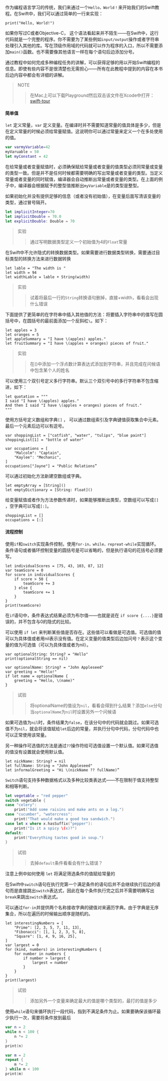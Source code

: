 作为编程语言学习的传统，我们来通过一个`Hello，World！`来开始我们的Swift教程。在Swift中，我们可以通过简单的一行来实现：

```
print("Hello, World!")
```

如果你写过C或者Objective-C， 这个语法看起来并不陌生——在Swift中，这行代码就是一个完整的程序。你不需要为了某些例如`input/output`操作或者字符串处理引入其他的库。写在顶级作用域的代码就可以作为程序的入口，所以不需要添加`main()`函数。也不需要像其他语言一样在每个语句后边添加分号。

通过教程中如何完成多种编程任务的讲解，可以获得足够的用以开始Swift编程的信息。即使有些内容不是很清楚也无需担心——所有在此教程中提到的内容在本书后边内容中都会有详细的讲解。

> NOTE
>
> > 在Mac上可以下载Playground然后双击该文件在Xcode中打开：[swift-tour](https://developer.apple.com/go/?id=swift-tour)

#### 简单值

`let` 定义常量，`var` 定义变量。在编译时并不需要知道常量的值具体是多少，但是在定义常量的时候必须给常量赋值。这说明你可以通过常量来定义一个在多处使用的值。

```Swift
var varmyVariable=42
myVaruable = 50
let myConstant = 42
```

在给常量或者变量赋值时，必须确保赋给常量或者变量的值类型必须同常量或变量的类型一致。但是并不是任何时候都需要明确的写出常量或者变量的类型。当定义常量或者变量的同时赋值，编译器会自动推断出常量或者变量的类型。在上面的例子中，编译器会根据赋予的整型值推断出`myVariable`是的类型是整型。

如果初始化并没有提供足够的信息（或者没有初始值），在变量后面写清该变量的类型，通过冒号隔开。

```Swift
let implicitInteger=70
let implicitDouble = 70.0
let explicitDouble: Double = 70
```

> 实验
>
> > 通过写明数据类型定义一个初始值为4的`Float`常量

在Swift中不允许隐式的转换数据类型。如果需要进行数据类型转换，需要通过目标类型的转换方法来进行数据转换

```
let lable = "The width is "
let width = 94
let widthLable = lable + String(width)
```

> 实验
>
> > 试着将最后一行的`String`转换语句删掉，直接+width，看看会出现什么错误

下面提供了更简单的在字符串中插入其他值的方法：将要插入字符串中的值写在圆括号中，在圆括号的最前面添加一个反斜杠`\`。如下：

```
let apples = 3
let oranges = 5
let appleSummary = "I have \(apples) apples."
let fruitSummary = "I have \(apples + oranges) pieces of fruit."
```

> 实验
>
> > 在\(\)中添加一个浮点数计算表达式添加到字符串，并且完成在问候语中包含某个人的姓名

可以使用三个双引号定义多行字符串。默认三个双引号中的多行字符串不包含缩进，如下：

```
let quotation = """
I said "I have \(apples) apples."
And then I said "I have \(apples + oranges) pieces of fruit."
"""
```

使用方括号定义数组和字典`[]` ， 可以通过数组索引及字典键值获取集合中元素。最后一个元素后边可以有逗号。

```
var shoppingList = ["catfish", "water", "tulips", "blue paint"]
shoppingList[1] = "bottle of water"

var occupations = [
    "Malcolm": "Captain",
    "Kaylee": "Mechanic",
]
occupations["Jayne"] = "Public Relations”
```

可以通过初始化方法新建空数组或字典。

```
let emptyArray = [String]()
let emptyDictionary = [String: Float]()
```

给变量赋值或者作为方法参数传递时，如果能够推断出类型，空数组可以写成`[]` ，空字典可以写成`[:]`。

```
shoppingList = []
occupations = [:]
```

#### 流程控制

使用`if`和`switch`实现条件控制，使用`for-in，while，repreat-while`实现循环。条件语句或者循环控制变量的圆括号是可以省略的，但是执行语句的花括号必须要写。

```
let individualScores = [75, 43, 103, 87, 12]
var teamScore = 0
for score in individualScores {
    if score > 50 {
        teamScore += 3
    } else {
        teamScore += 1
    }
}
print(teamScore)
```

在`if`语句中，条件表达式结果必须为布尔值——也就是说在 `if score {....}`是错误的，并不包含与0的隐式的比较。

可以使用 `if let` 来判断某些值是否存在。这些值可以看做是可选值。可选值的值可以为具体值或者用nil表示没有值。在定义变量的值类型后边加问号`？`表示这个变量的值为可选值（可以为具体值或者为nil）。

```
var optionalString: String? = "Hello"
print(optionalString == nil)

var optionalName: String? = "John Appleseed"
var greeting = "Hello!"
if let name = optionalName {
    greeting = "Hello, \(name)"
}
```

> 试验
>
> > 将optionalName的值设为`nil`，看看会得到什么结果？添加`else`分句当`optionalName`为`nil`时设置另外一个问候语

如果可选值为`nil`时，条件结果为`false`，在该分句中的代码就会跳过。如果可选值不为`nil`，就会将该值赋给`let`后边的常量，并执行分句中代码，分句代码中也可以正常使用该常量。

另一种操作可选值的方法是通过`??`操作符给可选值设置一个默认值。如果可选值的值没有设置就会使用默认值。

```
let nickName: String? = nil
let fullName: String = "John Appleseed"
let informalGreeting = "Hi \(nickName ?? fullName)”
```

`Switch`语句支持多种数据格式以及多种比较类表达式——不在限制于值支持整型和相等判断。

```Swift
let vegetable = "red pepper"
switch vegetable {
case "celery":
    print("Add some raisins and make ants on a log.")
case "cucumber", "watercress":
    print("That would make a good tea sandwich.")
case let x where x.hasSuffix("pepper"):
    print("Is it a spicy \(x)?")
default:
    print("Everything tastes good in soup.")
}
```

> 试验
>
> > 去掉`default`条件看看会有什么错误？

注意上例中如何使用 `let` 将满足筛选条件的值赋给常量的

在Swift中`switch`语句在执行完第一个满足条件的语句后并不会继续执行后边的语句而是直接跳出`switch`表达式，因此在每个条件执行完之后并不需要明确写出`break`来跳出`switch`表达式。

可以通过`for-in`并提供两个名称接收字典的键值对来遍历字典。由于字典是无序集合，所以在遍历的时候输出顺序是随机的。

```
let interestingNumbers = [
    "Prime": [2, 3, 5, 7, 11, 13],
    "Fibonacci": [1, 1, 2, 3, 5, 8],
    "Square": [1, 4, 9, 16, 25],
]
var largest = 0
for (kind, numbers) in interestingNumbers {
    for number in numbers {
        if number > largest {
            largest = number
        }
    }
}
print(largest)
```

>试验
>>添加另外一个变量来确定最大的值是哪个类型的，最打的值是多少

使用`while`语句来循环执行一段代码，指到不满足条件为止。如果要确保该循环最少执行一次，需要将条件放到最后

```Swift
var n = 2
while n < 100 {
    n *= 2
}
print(n)
 
var m = 2
repeat {
    m *= 2
} while m < 100
print(m)
```

